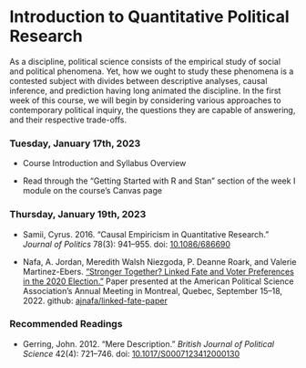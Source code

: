 Introduction to Quantitative Political Research
================

As a discipline, political science consists of the empirical study of
social and political phenomena. Yet, how we ought to study these
phenomena is a contested subject with divides between descriptive
analyses, causal inference, and prediction having long animated the
discipline. In the first week of this course, we will begin by
considering various approaches to contemporary political inquiry, the
questions they are capable of answering, and their respective
trade-offs.

### Tuesday, January 17th, 2023

- Course Introduction and Syllabus Overview

- Read through the “Getting Started with R and Stan” section of the week
  I module on the course’s Canvas page

### Thursday, January 19th, 2023

- Samii, Cyrus. 2016. “Causal Empiricism in Quantitative Research.”
  *Journal of Politics* 78(3): 941–955. doi:
  [10.1086/686690](https://doi.org/10.1086/686690)

- Nafa, A. Jordan, Meredith Walsh Niezgoda, P. Deanne Roark, and Valerie
  Martinez-Ebers. [“Stronger Together? Linked Fate and Voter Preferences
  in the 2020
  Election.”](https://github.com/ajnafa/linked-fate-paper/raw/main/manuscript/latex/Stronger-Together-Draft-TeX.pdf)
  Paper presented at the American Political Science Association’s Annual
  Meeting in Montreal, Quebec, September 15–18, 2022. github:
  [ajnafa/linked-fate-paper](https://github.com/ajnafa/linked-fate-paper)

### Recommended Readings

- Gerring, John. 2012. “Mere Description.” *British Journal of Political
  Science* 42(4): 721–746. doi:
  [10.1017/S0007123412000130](https://doi.org/10.1017/S0007123412000130)
